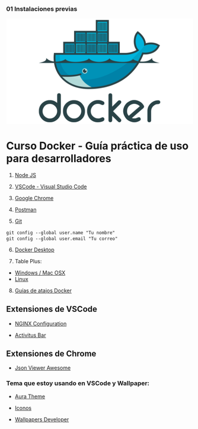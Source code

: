 ### 01 Instalaciones previas

![Docker](../Recursos/imagenes/00_Docker.png)

# Curso Docker - Guía práctica de uso para desarrolladores

1. [Node JS](https://nodejs.org/es/)

2. [VSCode - Visual Studio Code](https://code.visualstudio.com/)

3. [Google Chrome](https://www.google.com.mx/intl/es-419/chrome/?brand=CHBD&gclid=Cj0KCQiAtrnuBRDXARIsABiN-7AAMm13Ae3KDIib46Laxfe6tzD_w4yvDdpq5XsPw1eNlOkZ_0-3x3IaAvLEEALw_wcB&gclsrc=aw.ds)

4. [Postman](https://www.postman.com/downloads/)

5. [Git](https://git-scm.com/)

```
git config --global user.name "Tu nombre"
git config --global user.email "Tu correo"
```

6. [Docker Desktop](https://www.docker.com/get-started)

7. Table Plus:

- [Windows / Mac OSX](https://tableplus.com/)
- [Linux](https://tableplus.com/linux)

8. [Guías de atajos Docker](https://devtalles.com/files/docker-cheat-sheet.pdf)

## Extensiones de VSCode

- [NGINX Configuration](https://marketplace.visualstudio.com/items?itemName=william-voyek.vscode-nginx)

- [Activitus Bar](https://marketplace.visualstudio.com/items?itemName=Gruntfuggly.activitusbar)

## Extensiones de Chrome

- [Json Viewer Awesome](https://chrome.google.com/webstore/detail/json-viewer-pro/eifflpmocdbdmepbjaopkkhbfmdgijcc)

### Tema que estoy usando en VSCode y Wallpaper:

- [Aura Theme](https://marketplace.visualstudio.com/items?itemName=DaltonMenezes.aura-theme)

- [Iconos](https://marketplace.visualstudio.com/items?itemName=PKief.material-icon-theme)

- [Wallpapers Developer](https://drive.google.com/drive/folders/1ItU8rbSGJjnh2USOBGwaCo9nYKifPJ6m?usp=sharing)
